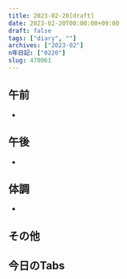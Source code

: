 ```yaml
---
title: 2023-02-20[draft]
date: 2023-02-20T00:00:00+09:00
draft: false
tags: ["diary", ""]
archives: ["2023-02"]
n年日記: ["0220"]
slug: 470061
---
```

## 午前
- 
## 午後
- 
## 体調
- 
## その他
## 今日のTabs
